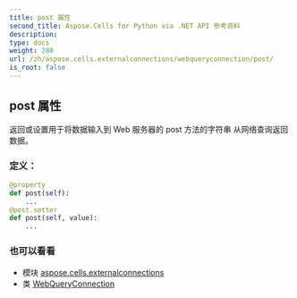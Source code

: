 ```yaml
---
title: post 属性
second_title: Aspose.Cells for Python via .NET API 参考资料
description:
type: docs
weight: 280
url: /zh/aspose.cells.externalconnections/webqueryconnection/post/
is_root: false
---
```

## post 属性

返回或设置用于将数据输入到 Web 服务器的 post 方法的字符串
从网络查询返回数据。
### 定义：
```python
@property
def post(self):
    ...
@post.setter
def post(self, value):
    ...
```

### 也可以看看
* 模块 [aspose.cells.externalconnections](../../)
* 类 [WebQueryConnection](/cells/python-net/zh/aspose.cells.externalconnections/webqueryconnection)
